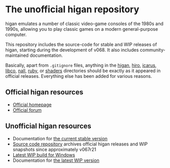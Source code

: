 The unofficial higan repository
===============================

higan emulates a number of classic video-game consoles of the 1980s and 1990s,
allowing you to play classic games on a modern general-purpose computer.

This repository includes
the source-code for
stable and WIP releases of higan,
starting during the development of v068.
It also includes community-maintained documentation.

Basically,
apart from `.gitignore` files,
anything in the
[higan](higan/),
[hiro](hiro/),
[icarus](icarus/),
[libco](libco/),
[nall](nall/),
[ruby](ruby/),
or [shaders](shaders/)
directories should be exactly as it appeared in official releases.
Everything else has been added for various reasons.

Official higan resources
------------------------

  - [Official homepage](https://byuu.org/emulation/higan/)
  - [Official forum](https://board.byuu.org/viewforum.php?f=4)

Unofficial higan resources
--------------------------

  - Documentation for
    [the current stable version][stadocs]
  - [Source code repository](https://gitlab.com/higan/higan/)
    archives official higan releases
    and WIP snapshots
    since approximately v067r21
  - [Latest WIP build for Windows][wipwin]
  - Documentation for
    [the latest WIP version][wipdocs]


[wipwin]: https://gitlab.com/higan/higan/-/jobs/artifacts/master/download?job=higan-windows-x86_64-binaries
[stadocs]: https://higan.readthedocs.io/
[wipdocs]: https://higan.readthedocs.io/en/latest/
